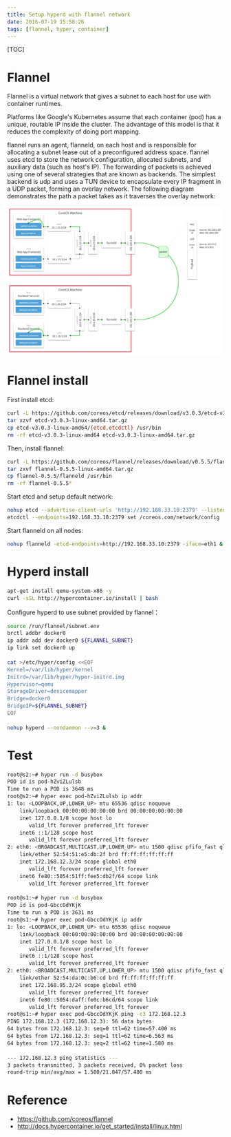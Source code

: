 ```yaml
---
title: Setup hyperd with flannel network
date: 2016-07-19 15:58:26
tags: [flannel, hyper, container]
---
```


[TOC]

# Flannel

Flannel is a virtual network that gives a subnet to each host for use with container runtimes.

Platforms like Google's Kubernetes assume that each container (pod) has a unique, routable IP inside the cluster. The advantage of this model is that it reduces the complexity of doing port mapping.

flannel runs an agent, flanneld, on each host and is responsible for allocating a subnet lease out of a preconfigured address space. flannel uses etcd to store the network configuration, allocated subnets, and auxiliary data (such as host's IP). The forwarding of packets is achieved using one of several strategies that are known as backends. The simplest backend is udp and uses a TUN device to encapsulate every IP fragment in a UDP packet, forming an overlay network. The following diagram demonstrates the path a packet takes as it traverses the overlay network:

![](/images/14689151388980.jpg)

# Flannel install

First install etcd:

```sh
curl -L https://github.com/coreos/etcd/releases/download/v3.0.3/etcd-v3.0.3-linux-amd64.tar.gz -o etcd-v3.0.3-linux-amd64.tar.gz
tar xzvf etcd-v3.0.3-linux-amd64.tar.gz
cp etcd-v3.0.3-linux-amd64/{etcd,etcdctl} /usr/bin
rm -rf etcd-v3.0.3-linux-amd64 etcd-v3.0.3-linux-amd64.tar.gz
```

Then, install flannel:

```sh
curl -L https://github.com/coreos/flannel/releases/download/v0.5.5/flannel-0.5.5-linux-amd64.tar.gz -o flannel-0.5.5-linux-amd64.tar.gz
tar zxvf flannel-0.5.5-linux-amd64.tar.gz
cp flannel-0.5.5/flanneld /usr/bin
rm -rf flannel-0.5.5*
```

Start etcd and setup default network:

```sh
nohup etcd --advertise-client-urls 'http://192.168.33.10:2379' --listen-client-urls 'http://192.168.33.10:2379' &
etcdctl --endpoints=192.168.33.10:2379 set /coreos.com/network/config  '{ "Network": "172.168.0.0/16", "Backend": { "Type": "vxlan", "VNI": 2000 } }'
```

Start flanneld on all nodes:

```sh
nohup flanneld -etcd-endpoints=http://192.168.33.10:2379 -iface=eth1 &
```

# Hyperd install

```sh
apt-get install qemu-system-x86 -y
curl -sSL http://hypercontainer.io/install | bash
```

Configure hyperd to use subnet provided by flannel：

```sh
source /run/flannel/subnet.env
brctl addbr docker0
ip addr add dev docker0 ${FLANNEL_SUBNET}
ip link set docker0 up

cat >/etc/hyper/config <<EOF
Kernel=/var/lib/hyper/kernel
Initrd=/var/lib/hyper/hyper-initrd.img
Hypervisor=qemu
StorageDriver=devicemapper
Bridge=docker0
BridgeIP=${FLANNEL_SUBNET}
EOF

nohup hyperd --nondaemon --v=3 &
```

# Test

```sh
root@s2:~# hyper run -d busybox
POD id is pod-hZviZLulsb
Time to run a POD is 3648 ms
root@s2:~# hyper exec pod-hZviZLulsb ip addr
1: lo: <LOOPBACK,UP,LOWER_UP> mtu 65536 qdisc noqueue
    link/loopback 00:00:00:00:00:00 brd 00:00:00:00:00:00
    inet 127.0.0.1/8 scope host lo
       valid_lft forever preferred_lft forever
    inet6 ::1/128 scope host
       valid_lft forever preferred_lft forever
2: eth0: <BROADCAST,MULTICAST,UP,LOWER_UP> mtu 1500 qdisc pfifo_fast qlen 1000
    link/ether 52:54:51:e5:db:2f brd ff:ff:ff:ff:ff:ff
    inet 172.168.12.3/24 scope global eth0
       valid_lft forever preferred_lft forever
    inet6 fe80::5054:51ff:fee5:db2f/64 scope link
       valid_lft forever preferred_lft forever

root@s1:~# hyper run -d busybox
POD id is pod-GbccOdYKjK
Time to run a POD is 3631 ms
root@s1:~# hyper exec pod-GbccOdYKjK ip addr
1: lo: <LOOPBACK,UP,LOWER_UP> mtu 65536 qdisc noqueue
    link/loopback 00:00:00:00:00:00 brd 00:00:00:00:00:00
    inet 127.0.0.1/8 scope host lo
       valid_lft forever preferred_lft forever
    inet6 ::1/128 scope host
       valid_lft forever preferred_lft forever
2: eth0: <BROADCAST,MULTICAST,UP,LOWER_UP> mtu 1500 qdisc pfifo_fast qlen 1000
    link/ether 52:54:da:0c:b6:cd brd ff:ff:ff:ff:ff:ff
    inet 172.168.95.3/24 scope global eth0
       valid_lft forever preferred_lft forever
    inet6 fe80::5054:daff:fe0c:b6cd/64 scope link
       valid_lft forever preferred_lft forever
root@s1:~# hyper exec pod-GbccOdYKjK ping -c3 172.168.12.3
PING 172.168.12.3 (172.168.12.3): 56 data bytes
64 bytes from 172.168.12.3: seq=0 ttl=62 time=57.400 ms
64 bytes from 172.168.12.3: seq=1 ttl=62 time=6.563 ms
64 bytes from 172.168.12.3: seq=2 ttl=62 time=1.580 ms

--- 172.168.12.3 ping statistics ---
3 packets transmitted, 3 packets received, 0% packet loss
round-trip min/avg/max = 1.580/21.847/57.400 ms
```

# Reference

* <https://github.com/coreos/flannel>
* <http://docs.hypercontainer.io/get_started/install/linux.html>


